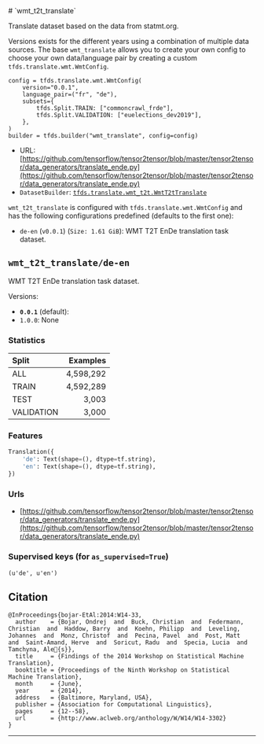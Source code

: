 <div itemscope itemtype="http://schema.org/Dataset">
  <div itemscope itemprop="includedInDataCatalog" itemtype="http://schema.org/DataCatalog">
    <meta itemprop="name" content="TensorFlow Datasets" />
  </div>
  <meta itemprop="name" content="wmt_t2t_translate" />
  <meta itemprop="description" content="Translate dataset based on the data from statmt.org.&#10;&#10;Versions exists for the different years using a combination of multiple data&#10;sources. The base `wmt_translate` allows you to create your own config to choose&#10;your own data/language pair by creating a custom `tfds.translate.wmt.WmtConfig`.&#10;&#10;```&#10;config = tfds.translate.wmt.WmtConfig(&#10;    version=&quot;0.0.1&quot;,&#10;    language_pair=(&quot;fr&quot;, &quot;de&quot;),&#10;    subsets={&#10;        tfds.Split.TRAIN: [&quot;commoncrawl_frde&quot;],&#10;        tfds.Split.VALIDATION: [&quot;euelections_dev2019&quot;],&#10;    },&#10;)&#10;builder = tfds.builder(&quot;wmt_translate&quot;, config=config)&#10;```&#10;&#10;&#10;&#10;To use this dataset:&#10;&#10;```python&#10;import tensorflow_datasets as tfds&#10;&#10;ds = tfds.load('wmt_t2t_translate', split='train')&#10;for ex in ds.take(4):&#10;  print(ex)&#10;```&#10;&#10;See [the guide](https://www.tensorflow.org/datasets/overview) for more&#10;informations on [tensorflow_datasets](https://www.tensorflow.org/datasets).&#10;&#10;" />
  <meta itemprop="url" content="https://www.tensorflow.org/datasets/catalog/wmt_t2t_translate" />
  <meta itemprop="sameAs" content="https://github.com/tensorflow/tensor2tensor/blob/master/tensor2tensor/data_generators/translate_ende.py" />
  <meta itemprop="citation" content="&#10;@InProceedings{bojar-EtAl:2014:W14-33,&#10;  author    = {Bojar, Ondrej  and  Buck, Christian  and  Federmann, Christian  and  Haddow, Barry  and  Koehn, Philipp  and  Leveling, Johannes  and  Monz, Christof  and  Pecina, Pavel  and  Post, Matt  and  Saint-Amand, Herve  and  Soricut, Radu  and  Specia, Lucia  and  Tamchyna, Ale{s}},&#10;  title     = {Findings of the 2014 Workshop on Statistical Machine Translation},&#10;  booktitle = {Proceedings of the Ninth Workshop on Statistical Machine Translation},&#10;  month     = {June},&#10;  year      = {2014},&#10;  address   = {Baltimore, Maryland, USA},&#10;  publisher = {Association for Computational Linguistics},&#10;  pages     = {12--58},&#10;  url       = {http://www.aclweb.org/anthology/W/W14/W14-3302}&#10;}&#10;" />
</div>
# `wmt_t2t_translate`

Translate dataset based on the data from statmt.org.

Versions exists for the different years using a combination of multiple data
sources. The base `wmt_translate` allows you to create your own config to choose
your own data/language pair by creating a custom `tfds.translate.wmt.WmtConfig`.

```
config = tfds.translate.wmt.WmtConfig(
    version="0.0.1",
    language_pair=("fr", "de"),
    subsets={
        tfds.Split.TRAIN: ["commoncrawl_frde"],
        tfds.Split.VALIDATION: ["euelections_dev2019"],
    },
)
builder = tfds.builder("wmt_translate", config=config)
```

*   URL:
    [https://github.com/tensorflow/tensor2tensor/blob/master/tensor2tensor/data_generators/translate_ende.py](https://github.com/tensorflow/tensor2tensor/blob/master/tensor2tensor/data_generators/translate_ende.py)
*   `DatasetBuilder`:
    [`tfds.translate.wmt_t2t.WmtT2tTranslate`](https://github.com/tensorflow/datasets/tree/master/tensorflow_datasets/translate/wmt_t2t.py)

`wmt_t2t_translate` is configured with `tfds.translate.wmt.WmtConfig` and has
the following configurations predefined (defaults to the first one):

*   `de-en` (`v0.0.1`) (`Size: 1.61 GiB`): WMT T2T EnDe translation task
    dataset.

## `wmt_t2t_translate/de-en`
WMT T2T EnDe translation task dataset.

Versions:

*   **`0.0.1`** (default):
*   `1.0.0`: None

### Statistics

Split      | Examples
:--------- | --------:
ALL        | 4,598,292
TRAIN      | 4,592,289
TEST       | 3,003
VALIDATION | 3,000

### Features
```python
Translation({
    'de': Text(shape=(), dtype=tf.string),
    'en': Text(shape=(), dtype=tf.string),
})
```

### Urls

*   [https://github.com/tensorflow/tensor2tensor/blob/master/tensor2tensor/data_generators/translate_ende.py](https://github.com/tensorflow/tensor2tensor/blob/master/tensor2tensor/data_generators/translate_ende.py)

### Supervised keys (for `as_supervised=True`)
`(u'de', u'en')`

## Citation
```
@InProceedings{bojar-EtAl:2014:W14-33,
  author    = {Bojar, Ondrej  and  Buck, Christian  and  Federmann, Christian  and  Haddow, Barry  and  Koehn, Philipp  and  Leveling, Johannes  and  Monz, Christof  and  Pecina, Pavel  and  Post, Matt  and  Saint-Amand, Herve  and  Soricut, Radu  and  Specia, Lucia  and  Tamchyna, Ale{s}},
  title     = {Findings of the 2014 Workshop on Statistical Machine Translation},
  booktitle = {Proceedings of the Ninth Workshop on Statistical Machine Translation},
  month     = {June},
  year      = {2014},
  address   = {Baltimore, Maryland, USA},
  publisher = {Association for Computational Linguistics},
  pages     = {12--58},
  url       = {http://www.aclweb.org/anthology/W/W14/W14-3302}
}
```

--------------------------------------------------------------------------------
